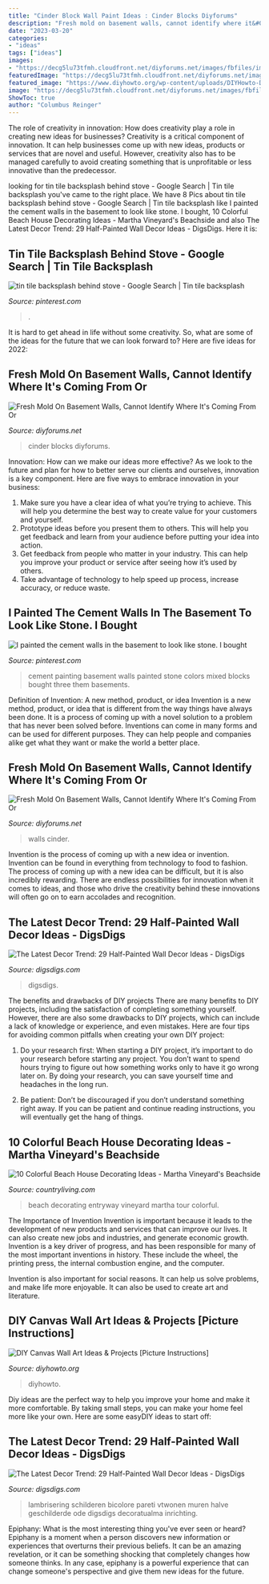 ```yaml
---
title: "Cinder Block Wall Paint Ideas : Cinder Blocks Diyforums"
description: "Fresh mold on basement walls, cannot identify where it&#039;s coming from or"
date: "2023-03-20"
categories:
- "ideas"
tags: ["ideas"]
images:
- "https://decg5lu73tfmh.cloudfront.net/diyforums.net/images/fbfiles/images/625w/IMG_6671_v_1517440038.JPG"
featuredImage: "https://decg5lu73tfmh.cloudfront.net/diyforums.net/images/fbfiles/images/xIMG_6671_v_1440610203.JPG.pagespeed.ic.rgHyDuborh.jpg"
featured_image: "https://www.diyhowto.org/wp-content/uploads/DIYHowto-DIY-Canvas-Wall-Art-Ideas-Tutorials-Picture-Instructions-05.jpg"
image: "https://decg5lu73tfmh.cloudfront.net/diyforums.net/images/fbfiles/images/625w/IMG_6671_v_1517440038.JPG"
ShowToc: true
author: "Columbus Reinger"
---
```



The role of creativity in innovation: How does creativity play a role in creating new ideas for businesses?
Creativity is a critical component of innovation. It can help businesses come up with new ideas, products or services that are novel and useful. However, creativity also has to be managed carefully to avoid creating something that is unprofitable or less innovative than the predecessor.

	

		
looking for tin tile backsplash behind stove - Google Search | Tin tile backsplash you've came to the right place. We have 8 Pics about tin tile backsplash behind stove - Google Search | Tin tile backsplash like I painted the cement walls in the basement to look like stone. I bought, 10 Colorful Beach House Decorating Ideas - Martha Vineyard&#039;s Beachside and also The Latest Decor Trend: 29 Half-Painted Wall Decor Ideas - DigsDigs. Here it is:
		
    
## Tin Tile Backsplash Behind Stove - Google Search | Tin Tile Backsplash

<img loading=lazy src="https://i.pinimg.com/736x/16/dc/f2/16dcf22df9ea73ce5dbe6f7cd645cec5.jpg" onerror="this.onerror=null;this.src='https://tse4.mm.bing.net/th?id=OIP.izwb7-3Oec-ukJijouXBiAHaNK&amp;pid=15.1';" alt="tin tile backsplash behind stove - Google Search | Tin tile backsplash">

_Source: pinterest.com_

>. 

	

It is hard to get ahead in life without some creativity. So, what are some of the ideas for the future that we can look forward to? Here are five ideas for 2022: 

    
## Fresh Mold On Basement Walls, Cannot Identify Where It&#039;s Coming From Or

<img loading=lazy src="https://decg5lu73tfmh.cloudfront.net/diyforums.net/images/fbfiles/images/625w/IMG_6671_v_1517440038.JPG" onerror="this.onerror=null;this.src='https://tse1.mm.bing.net/th?id=OIP.HBohMa6sXNQi4fWV5A2gaQHaJ3&amp;pid=15.1';" alt="Fresh Mold On Basement Walls, Cannot Identify Where It&#039;s Coming From Or">

_Source: diyforums.net_

>cinder blocks diyforums. 

	

Innovation: How can we make our ideas more effective?
As we look to the future and plan for how to better serve our clients and ourselves, innovation is a key component. Here are five ways to embrace innovation in your business: 
1. Make sure you have a clear idea of what you’re trying to achieve. This will help you determine the best way to create value for your customers and yourself. 
2. Prototype ideas before you present them to others. This will help you get feedback and learn from your audience before putting your idea into action. 
3. Get feedback from people who matter in your industry. This can help you improve your product or service after seeing how it’s used by others. 
4. Take advantage of technology to help speed up process, increase accuracy, or reduce waste.

    
## I Painted The Cement Walls In The Basement To Look Like Stone. I Bought

<img loading=lazy src="https://i.pinimg.com/736x/74/c1/cd/74c1cd735b72b2c8ae75e4ff078ee4eb.jpg" onerror="this.onerror=null;this.src='https://tse1.mm.bing.net/th?id=OIP.2uxttEz9zaucv2T3uTSN-gHaFj&amp;pid=15.1';" alt="I painted the cement walls in the basement to look like stone. I bought">

_Source: pinterest.com_

>cement painting basement walls painted stone colors mixed blocks bought three them basements. 

	

Definition of Invention: A new method, product, or idea
Invention is a new method, product, or idea that is different from the way things have always been done. It is a process of coming up with a novel solution to a problem that has never been solved before. Inventions can come in many forms and can be used for different purposes. They can help people and companies alike get what they want or make the world a better place.

    
## Fresh Mold On Basement Walls, Cannot Identify Where It&#039;s Coming From Or

<img loading=lazy src="https://decg5lu73tfmh.cloudfront.net/diyforums.net/images/fbfiles/images/xIMG_6671_v_1440610203.JPG.pagespeed.ic.rgHyDuborh.jpg" onerror="this.onerror=null;this.src='https://tse2.mm.bing.net/th?id=OIP.rgHyDuborh2kg7rlfOmwTQHaJ4&amp;pid=15.1';" alt="Fresh Mold On Basement Walls, Cannot Identify Where It&#039;s Coming From Or">

_Source: diyforums.net_

>walls cinder. 

	

Invention is the process of coming up with a new idea or invention. Invention can be found in everything from technology to food to fashion. The process of coming up with a new idea can be difficult, but it is also incredibly rewarding. There are endless possibilities for innovation when it comes to ideas, and those who drive the creativity behind these innovations will often go on to earn accolades and recognition.

    
## The Latest Decor Trend: 29 Half-Painted Wall Decor Ideas - DigsDigs

<img loading=lazy src="https://www.digsdigs.com/photos/half-painted-wall-decor-ideas-10.jpg" onerror="this.onerror=null;this.src='https://tse4.mm.bing.net/th?id=OIP.mr83MT9RSPbpt79A9Lnl9wHaLH&amp;pid=15.1';" alt="The Latest Decor Trend: 29 Half-Painted Wall Decor Ideas - DigsDigs">

_Source: digsdigs.com_

>digsdigs. 

	

The benefits and drawbacks of DIY projects
There are many benefits to DIY projects, including the satisfaction of completing something yourself. However, there are also some drawbacks to DIY projects, which can include a lack of knowledge or experience, and even mistakes. Here are four tips for avoiding common pitfalls when creating your own DIY project:
1. Do your research first: When starting a DIY project, it’s important to do your research before starting any project. You don’t want to spend hours trying to figure out how something works only to have it go wrong later on. By doing your research, you can save yourself time and headaches in the long run.

2. Be patient: Don’t be discouraged if you don’t understand something right away. If you can be patient and continue reading instructions, you will eventually get the hang of things.

    
## 10 Colorful Beach House Decorating Ideas - Martha Vineyard&#039;s Beachside

<img loading=lazy src="https://hips.hearstapps.com/hmg-prod.s3.amazonaws.com/images/nice-catch-entryway-0718-1533326726.jpg?crop=1xw:1xh;center,top&amp;resize=480:*" onerror="this.onerror=null;this.src='https://tse3.mm.bing.net/th?id=OIP.rxxZtoL18hyRzLNF1xTd9QHaLG&amp;pid=15.1';" alt="10 Colorful Beach House Decorating Ideas - Martha Vineyard&#039;s Beachside">

_Source: countryliving.com_

>beach decorating entryway vineyard martha tour colorful. 

	

The Importance of Invention
Invention is important because it leads to the development of new products and services that can improve our lives. It can also create new jobs and industries, and generate economic growth.
Invention is a key driver of progress, and has been responsible for many of the most important inventions in history. These include the wheel, the printing press, the internal combustion engine, and the computer.

Invention is also important for social reasons. It can help us solve problems, and make life more enjoyable. It can also be used to create art and literature.

    
## DIY Canvas Wall Art Ideas &amp; Projects [Picture Instructions]

<img loading=lazy src="https://www.diyhowto.org/wp-content/uploads/DIYHowto-DIY-Canvas-Wall-Art-Ideas-Tutorials-Picture-Instructions-05.jpg" onerror="this.onerror=null;this.src='https://tse2.mm.bing.net/th?id=OIP.xRSgNDY9yslffc4l9vYVgQHaPl&amp;pid=15.1';" alt="DIY Canvas Wall Art Ideas &amp; Projects [Picture Instructions]">

_Source: diyhowto.org_

>diyhowto. 

	

Diy ideas are the perfect way to help you improve your home and make it more comfortable. By taking small steps, you can make your home feel more like your own. Here are some easyDIY ideas to start off: 

    
## The Latest Decor Trend: 29 Half-Painted Wall Decor Ideas - DigsDigs

<img loading=lazy src="https://www.digsdigs.com/photos/half-painted-wall-decor-ideas-26-554x738.jpg" onerror="this.onerror=null;this.src='https://tse4.mm.bing.net/th?id=OIP.OiVRFKOpZRvpdiLzh1iwHAHaJ3&amp;pid=15.1';" alt="The Latest Decor Trend: 29 Half-Painted Wall Decor Ideas - DigsDigs">

_Source: digsdigs.com_

>lambrisering schilderen bicolore pareti vtwonen muren halve geschilderde ode digsdigs decoratualma inrichting. 

	

Epiphany: What is the most interesting thing you've ever seen or heard?
Epiphany is a moment when a person discovers new information or experiences that overturns their previous beliefs. It can be an amazing revelation, or it can be something shocking that completely changes how someone thinks. In any case, epiphany is a powerful experience that can change someone's perspective and give them new ideas for the future.

